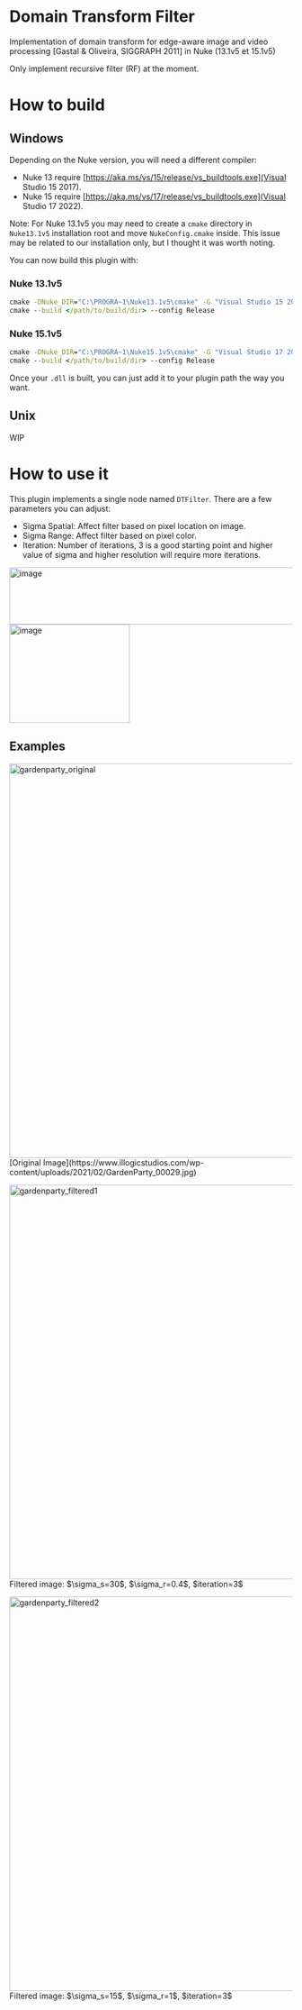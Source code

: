 # Domain Transform Filter

Implementation of domain transform for edge-aware image and video 
processing [Gastal & Oliveira, SIGGRAPH 2011] in Nuke (13.1v5 et 15.1v5)

Only implement recursive filter (RF) at the moment.

# How to build

## Windows

Depending on the Nuke version, you will need a different compiler:
 - Nuke 13 require [https://aka.ms/vs/15/release/vs_buildtools.exe](Visual Studio 15 2017).
 - Nuke 15 require [https://aka.ms/vs/17/release/vs_buildtools.exe](Visual Studio 17 2022).

Note: For Nuke 13.1v5 you may need to create a `cmake` directory in `Nuke13.1v5` installation root and move `NukeConfig.cmake` inside.
This issue may be related to our installation only, but I thought it was worth noting.


You can now build this plugin with: 

### Nuke 13.1v5
```cmd
cmake -DNuke_DIR="C:\PROGRA~1\Nuke13.1v5\cmake" -G "Visual Studio 15 2017" -A x64 -B </path/to/build/dir> -S <path/to/repository/root>
cmake --build </path/to/build/dir> --config Release
```

### Nuke 15.1v5
```cmd
cmake -DNuke_DIR="C:\PROGRA~1\Nuke15.1v5\cmake" -G "Visual Studio 17 2022" -A x64 -B </path/to/build/dir> -S <path/to/repository/root>
cmake --build </path/to/build/dir> --config Release
```

Once your `.dll` is built, you can just add it to your plugin path the way you want.

## Unix

WIP

# How to use it

This plugin implements a single node named `DTFilter`. There are a few parameters you can adjust:
 - Sigma Spatial: Affect filter based on pixel location on image.
 - Sigma Range: Affect filter based on pixel color.
 - Iteration: Number of iterations, 3 is a good starting point and higher value of sigma and higher resolution will require more iterations.

<img width="590" height="101" alt="image" src="https://github.com/user-attachments/assets/fe5bcb7e-d3f4-442b-82f6-b2a03bede3e0" />
<img width="214" height="175" alt="image" src="https://github.com/user-attachments/assets/c0e9c98c-54ac-4143-9de6-c15ece69ab3a" />

## Examples
<p>
  <img width="1294" height="700" alt="gardenparty_original" src="https://github.com/user-attachments/assets/e34f2360-e18f-427d-b43f-a61b64e560b0" />
  [Original Image](https://www.illogicstudios.com/wp-content/uploads/2021/02/GardenParty_00029.jpg)
</p>
<p>
  <img width="1294" height="700" alt="gardenparty_filtered1" src="https://github.com/user-attachments/assets/7c8b45f2-d8cd-4798-854e-ee6519868ac9" />
  Filtered image: $\sigma_s=30$, $\sigma_r=0.4$, $iteration=3$
</p>
<p>
   <img width="1294" height="700" alt="gardenparty_filtered2" src="https://github.com/user-attachments/assets/8be3728e-d58b-4075-baaa-b9f383daaaf9" />
   Filtered image: $\sigma_s=15$, $\sigma_r=1$, $iteration=3$
</p>
